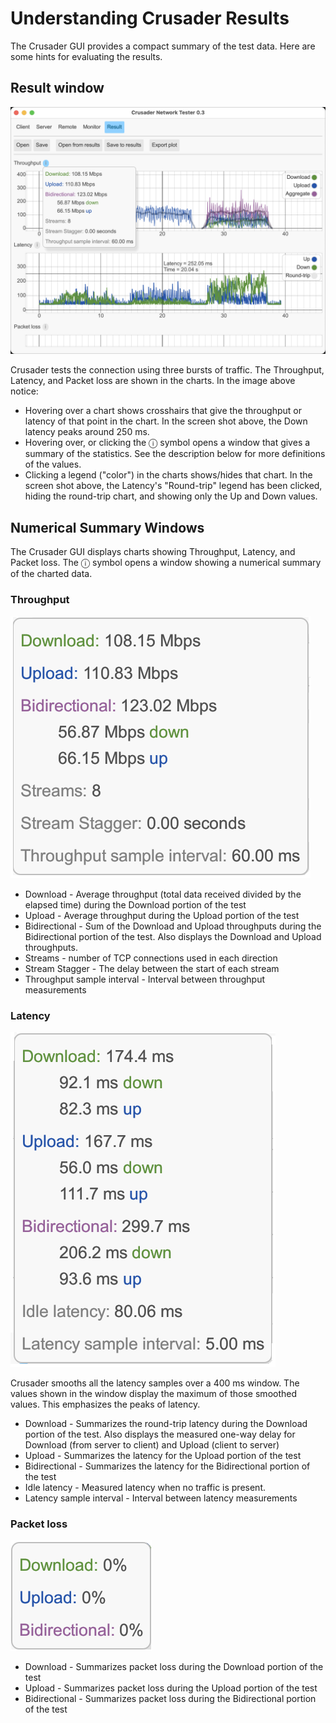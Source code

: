 # Understanding Crusader Results

The Crusader GUI provides a compact summary of the test data.
Here are some hints for evaluating the results.

## Result window

![Result with statistics](./media/Crusader-Result-with-stats.png)

Crusader tests the connection using three bursts of traffic.
The Throughput, Latency, and Packet loss are shown in the charts.
In the image above notice:

* Hovering over a chart shows crosshairs that give the throughput
  or latency of that point in the chart.
  In the screen shot above, the Down latency
  peaks around 250 ms.
* Hovering over, or clicking the ⓘ symbol opens a window that gives
  a summary of the statistics.
  See the description below for more definitions of the values.
* Clicking a legend ("color") in the charts shows/hides that chart.
  In the screen shot above, the Latency's "Round-trip" legend has been clicked,
  hiding the round-trip chart, and showing only the Up and Down values.

## Numerical Summary Windows

The Crusader GUI displays charts showing Throughput, Latency, and Packet loss. The ⓘ symbol opens a window showing a numerical summary of the charted data.

### Throughput

![Throughput](media/Crusader-Throughput.png)

* Download - Average throughput (total data received divided by the elapsed time) during the Download portion of the test
* Upload - Average throughput during the Upload portion of the test
* Bidirectional - Sum of the Download and Upload throughputs during the Bidirectional portion of the test. Also displays the Download and Upload throughputs.
* Streams - number of TCP connections used in each direction
* Stream Stagger - The delay between the start of each stream  
* Throughput sample interval - Interval between throughput measurements

### Latency

![Latency](media/Crusader-Latency.png)

Crusader smooths all the latency samples over a 400 ms window.
The values shown in the window display the maximum of those smoothed values.
This emphasizes the peaks of latency.

* Download - Summarizes the round-trip latency during the Download portion of the test.
  Also displays the measured one-way delay for Download (from server to client)
  and Upload (client to server)
* Upload - Summarizes the latency for the Upload portion of the test
* Bidirectional - Summarizes the latency for the Bidirectional portion of the test
* Idle latency - Measured latency when no traffic is present.
* Latency sample interval - Interval between latency measurements

### Packet loss

![Packet Loss](media/Crusader-Loss.png)

* Download - Summarizes packet loss during the Download portion of the test
* Upload - Summarizes packet loss during the Upload portion of the test
* Bidirectional - Summarizes packet loss during the Bidirectional portion of the test 
